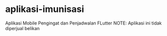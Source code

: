 # aplikasi-imunisasi
Aplikasi Mobile Pengingat dan Penjadwalan FLutter
NOTE:
Aplikasi ini tidak diperjual belikan
